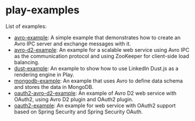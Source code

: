 play-examples
=============

List of examples:
- [avro-example](avro-example): A simple example that demonstrates how to create an Avro IPC server and exchange messages
with it.
- [avro-d2-example](avro-d2-example): An example for a scalable web service using Avro IPC as the communication protocol and using ZooKeeper for client-side load balancing.
- [dust-example](dust-example): An example to show how to use LinkedIn Dust.js as a rendering engine in Play.
- [mongodb-example](mongodb-example): An example that uses Avro to define data schema and stores the data in MongoDB.
- [oauth2-avro-d2-example](oauth2-avro-d2-example): An example of Avro D2 web service with OAuth2, using Avro D2 plugin and OAuth2 plugin.
- [oauth2-example](oauth2-example): An example for web service with OAuth2 support based on Spring Security and Spring Security OAuth.
